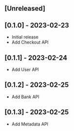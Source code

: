 ## [Unreleased]

## [0.1.0] - 2023-02-23

- Initial release
- Add Checkout API


## [0.1.1] - 2023-02-24

- Add User API


## [0.1.2] - 2023-02-25

- Add Bank API


## [0.1.3] - 2023-02-25

- Add Metadata API
